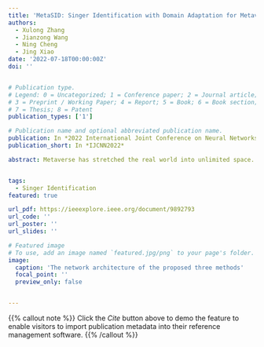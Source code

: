 ```yaml
---
title: 'MetaSID: Singer Identification with Domain Adaptation for Metaverse'
authors:
  - Xulong Zhang
  - Jianzong Wang
  - Ning Cheng
  - Jing Xiao
date: '2022-07-18T00:00:00Z'
doi: ''


# Publication type.
# Legend: 0 = Uncategorized; 1 = Conference paper; 2 = Journal article;
# 3 = Preprint / Working Paper; 4 = Report; 5 = Book; 6 = Book section;
# 7 = Thesis; 8 = Patent
publication_types: ['1']

# Publication name and optional abbreviated publication name.
publication: In *2022 International Joint Conference on Neural Networks*
publication_short: In *IJCNN2022*

abstract: Metaverse has stretched the real world into unlimited space. There will be more live concerts in Metaverse. The task of singer identification is to identify the song belongs to which singer. However, there has been a tough problem in singer identification, which is the different live effects. The studio version is different from the live version, the data distribution of the training set and the test set are different, and the performance of the classifier decreases. This paper proposes the use of the domain adaptation method to solve the live effect in singer identification. Three methods of domain adaptation combined with Convolutional Recurrent Neural Network (CRNN) are designed, which are Maximum Mean Discrepancy (MMD), gradient reversal (Revgrad), and Contrastive Adaptation Network (CAN). MMD is a distance-based method, which adds domain loss. Revgrad is based on the idea that learned features can represent different domain samples. CAN is based on class adaptation, it takes into account the correspondence between the categories of the source domain and target domain. Experimental results on the public dataset of Artist20 show that CRNN-MMD leads to an improvement over the baseline CRNN by 0.14. The CRNN-RevGrad outperforms the baseline by 0.21. The CRNN-CAN achieved state of the art with the F1 measure value of 0.83 on album split.


tags:
  - Singer Identification
featured: true

url_pdf: https://ieeexplore.ieee.org/document/9892793
url_code: ''
url_poster: ''
url_slides: ''

# Featured image
# To use, add an image named `featured.jpg/png` to your page's folder.
image:
  caption: 'The network architecture of the proposed three methods'
  focal_point: ''
  preview_only: false


---
```


{{% callout note %}}
Click the _Cite_ button above to demo the feature to enable visitors to import publication metadata into their reference management software.
{{% /callout %}}

